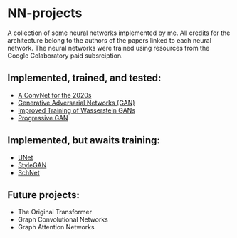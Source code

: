 # NN-projects

A collection of some neural networks implemented by me. All credits for the architecture belong to the authors of the papers linked to each neural network. The neural networks were trained using resources from the Google Colaboratory paid subsrciption.

## Implemented, trained, and tested:
- [A ConvNet for the 2020s](https://github.com/Bustion11/NN-projects/tree/main/ConvNet)
- [Generative Adversarial Networks (GAN)](https://github.com/Bustion11/NN-projects/tree/main/GAN)
- [Improved Training of Wasserstein GANs](https://github.com/Bustion11/NN-projects/tree/main/ITWGAN)
- [Progressive GAN](https://github.com/Bustion11/NN-projects/tree/main/PGAN)
## Implemented, but awaits training:
- [UNet](https://github.com/Bustion11/NN-projects/tree/main/UNet)
- [StyleGAN](https://github.com/Bustion11/NN-projects/tree/main/SGAN)
- [SchNet](https://github.com/Bustion11/NN-projects/tree/main/SchNet)
## Future projects:
- The Original Transformer
- Graph Convolutional Networks
- Graph Attention Networks
